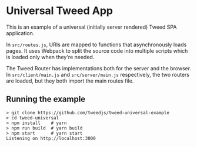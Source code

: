 # Universal Tweed App

This is an example of a universal (initially server rendered) Tweed SPA application.

In `src/routes.js`, URIs are mapped to functions that asynchronously loads pages. It uses
Webpack to split the source code into multiple scripts which is loaded only when they're
needed.

The Tweed Router has implementations both for the server and the browser. In
`src/client/main.js` and `src/server/main.js` respectively, the two routers are loaded,
but they both import the main routes file.

## Running the example

```shell
> git clone https://github.com/tweedjs/tweed-universal-example
> cd tweed-universal
> npm install    # yarn
> npm run build  # yarn build
> npm start      # yarn start
Listening on http://localhost:3000
```
